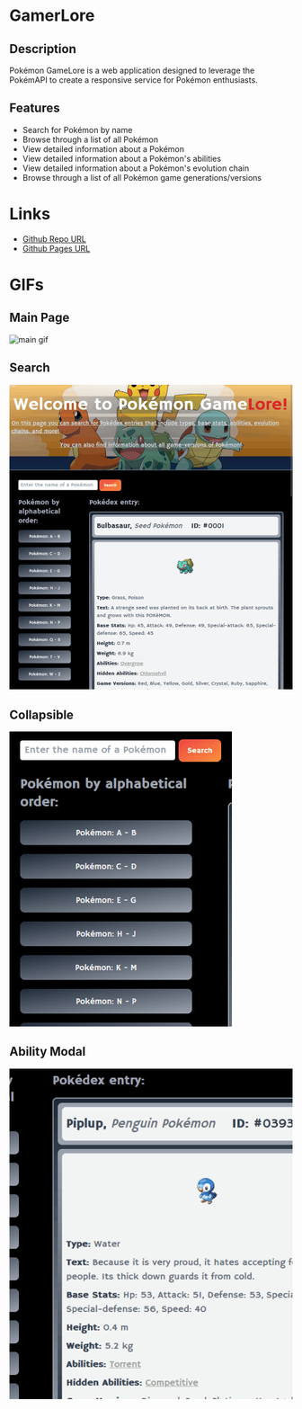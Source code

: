 # GamerLore

## Description
Pokémon GameLore is a web application designed to leverage the PokémAPI to create a responsive service for Pokémon enthusiasts.

## Features
- Search for Pokémon by name
- Browse through a list of all Pokémon
- View detailed information about a Pokémon
- View detailed information about a Pokémon's abilities
- View detailed information about a Pokémon's evolution chain
- Browse through a list of all Pokémon game generations/versions

# Links
- [Github Repo URL](https://github.com/josefalconGH/pokemon-game-lore)
- [Github Pages URL](https://josefalcongh.github.io/pokemon-game-lore)

# GIFs
## Main Page
![main gif](./assets/images/gifs/Animation-00.gif)

## Search
![search gif](./assets/images/gifs/Animation-01.gif)

## Collapsible
![collapsible gif](./assets/images/gifs/Animation-02.gif)

## Ability Modal
![ability modal gif](./assets/images/gifs/Animation-03.gif)